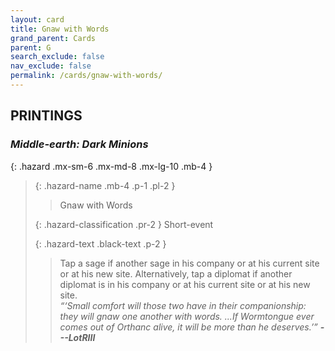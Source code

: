 ```yaml
---
layout: card
title: Gnaw with Words
grand_parent: Cards
parent: G
search_exclude: false
nav_exclude: false
permalink: /cards/gnaw-with-words/
---
```


## PRINTINGS


### _Middle-earth: Dark Minions_

{: .hazard .mx-sm-6 .mx-md-8 .mx-lg-10 .mb-4 }
> {: .hazard-name .mb-4 .p-1 .pl-2 }
> > <div class="hazard-mp"></div>
> > <div class="card-name">Gnaw with Words</div>
>
> {: .hazard-classification .pr-2 }
> Short-event
>
> {: .hazard-text .black-text .p-2 }
> > Tap a sage if another sage in his company or at his current site or at his new site. Alternatively, tap a diplomat if another diplomat is in his company or at his current site or at his new site.   <br>_“‘Small comfort will those two have in their companionship: they will gnaw one another with words. ...If Wormtongue ever comes out of Orthanc alive, it will be more than he deserves.’”_ ***---&#65279;LotRIII*** 
>
